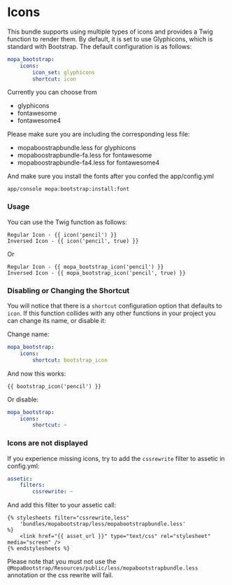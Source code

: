 Icons
================

This bundle supports using multiple types of icons and provides a Twig function
to render them. By default, it is set to use Glyphicons, which is standard with
Bootstrap. The default configuration is as follows:

```yaml
mopa_bootstrap:
    icons:
        icon_set: glyphicons
        shortcut: icon
```

Currently you can choose from

- glyphicons
- fontawesome
- fontawesome4

Please make sure you are including the corresponding less file:

- mopaboostrapbundle.less for glyphicons
- mopaboostrapbundle-fa.less for fontawesome
- mopaboostrapbundle-fa4.less for fontawesome4

And make sure you install the fonts after you confed the app/config.yml

```
app/console mopa:bootstrap:install:font
```

### Usage

You can use the Twig function as follows:

```jinja
Regular Icon - {{ icon('pencil') }}
Inversed Icon - {{ icon('pencil', true) }}
```

Or

```jinja
Regular Icon - {{ mopa_bootstrap_icon('pencil') }}
Inversed Icon - {{ mopa_bootstrap_icon('pencil', true) }}
```

### Disabling or Changing the Shortcut

You will notice that there is a `shortcut` configuration option that defaults
to `icon`. If this function collides with any other functions in your project
you can change its name, or disable it:

Change name:

```yaml
mopa_bootstrap:
    icons:
        shortcut: bootstrap_icon
```

And now this works:

```jinja
{{ bootstrap_icon('pencil') }}
```

Or disable:

```yaml
mopa_bootstrap:
    icons:
        shortcut: ~
```

### Icons are not displayed

If you experience missing icons, try to add the `cssrewrite` filter to assetic in config.yml:

```yaml
assetic:
    filters:
        cssrewrite: ~
```

And add this filter to your assetic call:
```twig
{% stylesheets filter="cssrewrite,less"
    'bundles/mopabootstrap/less/mopabootstrapbundle.less'
%}
    <link href="{{ asset_url }}" type="text/css" rel="stylesheet" media="screen" />
{% endstylesheets %}
```

Please note that you must not use the `@MopaBootstrap/Resources/public/less/mopabootstrapbundle.less` annotation or the css rewrite will fail.

